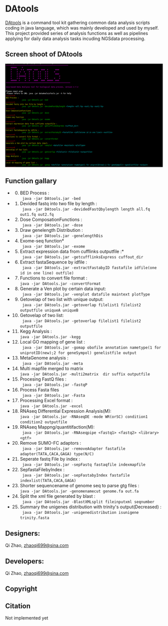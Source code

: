 # DAtools
[DAtools](https://likelet.github.io/DAtools/) is a command tool kit gathering common data analysis scripts coding in java language, which was mainly developed and used by myself. This project provided series of analysis functions as well as pipelines applying for daily data analysis tasks incuding NGSdata processing.

## Screen shoot of DAtools
<img src="DAtools/image/screenshoot.png">

## Function gallary

* 0.	BED Process :<br/>
		```	java -jar DAtools.jar -bed```<br/>
* 1.	Devided fastq into two file by length :<br/>
		```	java -jar DAtools.jar -devidedFastQbylength length all.fq out1.fq out2.fq```<br/>
* 2.	Dose ComposationFunctions :<br/>
		```	java -jar DAtools.jar -dose```<br/>
* 3.	Draw genelength Distribution :<br/>
		```	java -jar DAtools.jar -genelengthDis```<br/>
* 4.	Exome-seq function* <br> 
		```	java -jar DAtools.jar -exome```<br/>
* 5.	Extract expression data from cufflinks outputfile :* <br> 
		```	java -jar DAtools.jar -getcufflinksExpress cuffout_dir```<br/>
* 6.	Extract fastaSequence by idfile :<br/>
		```	java -jar DAtools.jar -extractFastabyID fastafile idfile(one id in one line) outfile)```<br/>
* 7.	Functions to convert file format :<br/>
		```	java -jar DAtools.jar -convertFormat ```<br/>
* 8.	Generate a Ven plot by certain data input:<br/>
		```	java -jar DAtools.jar -venplot datafile maintext plotType```<br/>
* 9.	Getovelap of two list with unique output:<br/>
		```	java -jar DAtools.jar -getoverlap filelist1 filelist2 outputfile uniqueA uniqueB```<br/>
* 10.	Getovelap of two list:<br/>
		```	java -jar DAtools.jar -getoverlap filelist1 filelist2 outputfile```<br/>
* 11.	Kegg Analysis :<br/>
		```	java -jar DAtools.jar -kegg ```<br/>
* 12.	Local GO mapping of gene list :<br/>
		```	java -jar DAtools.jar -gomap obofile annotation nametype(1 for uniprotID(new);2 for geneSympol) genelistfile output```<br/>
* 13.	MetaGenome analysis :<br/>
		```	java -jar DAtools.jar -meta```<br/>
* 14.	Multi mapfile merged to matrix<br/>
		```	java -jar DAtools.jar -multi2matrix  dir suffix outputfile  ```<br/>
* 15.	Procesing FastQ files :<br/>
		```	java -jar DAtools.jar -fastqP```<br/>
* 16.	Process Fasta files<br/>
		```	java -jar DAtools.jar -Fasta```<br/>
* 17.	Processing Excel format :<br/>
		```	java -jar DAtools.jar -excel ```<br/>
* 18.	RNAseq Differential Expression Analysis(M):<br/>
		```	java -jar DAtools.jar -RNAseqDE -mode WR(orSC) condition1 condition2 outputfile ```<br/>
* 19.	RNAseq Mappng/quantitifaction(M):<br/>
		```	java -jar DAtools.jar -RNAseqpipe <fastq1> <fastq2> <library> <gtf>```<br/>
* 20.	Remove SUMO-FC adaptors :<br/>
		```	java -jar DAtools.jar -removeAdapter fastafile adapter(TATA,CACA,GAGA) type(N/C)```<br/>
* 21.	Seperate fastq File by index :<br/>
		```	java -jar DAtools.jar -sepFastq fastaqfile indexmapfile```<br/>
* 22.	SepfastaFilebyIndex :<br/>
		```	java -jar DAtools.jar -sepFastabyIndex fastafile indexlist(TATA,CACA,GAGA)```<br/>
* 23.	Shorter sequencename of genome seq to parse gtg files :<br/>
		```	java -jar DAtools.jar -genomenamecut genome.fa out.fa ```<br/>
* 24.	Split the xml file generated by blast :<br/>
		```	java -jar DAtools.jar -BlastXMLsplit fileinputxml seqnumber```<br/>
* 25.	Summary the unigenes distribution with trinity's output(Decreased) :<br/>
		```	java -jar DAtools.jar -unigenedistribution isunigene trinity.fasta```<br/>


## Designers:
Qi Zhao, zhaoqi699@sina.com<br/>

## Developers:
Qi Zhao, zhaoqi699@sina.com<br/>

## Copyright


## Citation 
Not implemented yet 
